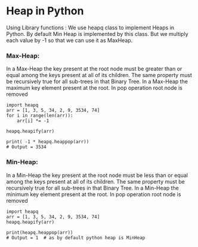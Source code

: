 # Heap in Python

Using Library functions :
We use heapq class to implement Heaps in Python. 
By default Min Heap is implemented by this class. 
But we multiply each value by -1 so that we can use it as MaxHeap.




### Max-Heap:
In a Max-Heap the key present at the root node must be greater than or equal among the keys present at all of its children. The same property must be recursively true for all sub-trees in that Binary Tree. In a Max-Heap the maximum key element present at the root. In pop operation root node is removed

```
import heapq
arr = [1, 3, 5, 34, 2, 9, 3534, 74]
for i in range(len(arr)):
    arr[i] *= -1

heapq.heapify(arr)

print( -1 * heapq.heappop(arr))  
# Output = 3534

```



### Min-Heap:
In a Min-Heap the key present at the root node must be less than or equal among the keys present at all of its children. The same property must be recursively true for all sub-trees in that Binary Tree. In a Min-Heap the minimum key element present at the root. In pop operation root node is removed

```
import heapq
arr = [1, 3, 5, 34, 2, 9, 3534, 74]
heapq.heapify(arr)

print(heapq.heappop(arr))  
# Output = 1  # as by default python heap is MinHeap
```